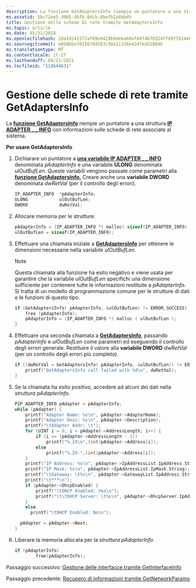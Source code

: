 ```yaml
---
description: La funzione GetAdaptersInfo riempie un puntatore a una struttura IP ADAPTER INFO con informazioni sulle schede di \_ \_ rete associate al sistema.
ms.assetid: 5bc72ee5-3065-4bfb-8dcb-8befb2a4bbd9
title: Gestione delle schede di rete tramite GetAdaptersInfo
ms.topic: article
ms.date: 05/31/2018
ms.openlocfilehash: 2da19541572af89e9429b9deba68efd4f4670324ffd9ff824e6c123295108f92
ms.sourcegitcommit: e858bbe701567d4583c50a11326e42d7ea51804b
ms.translationtype: MT
ms.contentlocale: it-IT
ms.lasthandoff: 08/11/2021
ms.locfileid: "118644631"
---
```

# <a name="managing-network-adapters-using-getadaptersinfo"></a>Gestione delle schede di rete tramite GetAdaptersInfo

La [**funzione GetAdaptersInfo**](/windows/desktop/api/Iphlpapi/nf-iphlpapi-getadaptersinfo) riempie un puntatore a una struttura [**IP ADAPTER \_ \_ INFO**](/windows/desktop/api/Iptypes/ns-iptypes-ip_adapter_info) con informazioni sulle schede di rete associate al sistema.

**Per usare GetAdaptersInfo**

1.  Dichiarare un puntatore a [**una variabile IP ADAPTER \_ \_ INFO**](/windows/desktop/api/Iptypes/ns-iptypes-ip_adapter_info) denominata *pAdapterInfo* e una variabile **ULONG** denominata *ulOutBufLen*. Queste variabili vengono passate come parametri alla [**funzione GetAdaptersInfo.**](/windows/desktop/api/Iphlpapi/nf-iphlpapi-getadaptersinfo) Creare anche una **variabile DWORD** denominata *dwRetVal* (per il controllo degli errori).
    ```C++
    IP_ADAPTER_INFO  *pAdapterInfo;
    ULONG            ulOutBufLen;
    DWORD            dwRetVal;
    
    ```

    

2.  Allocare memoria per le strutture.
    ```C++
    pAdapterInfo = (IP_ADAPTER_INFO *) malloc( sizeof(IP_ADAPTER_INFO) );
    ulOutBufLen = sizeof(IP_ADAPTER_INFO);
    
    ```

    

3.  Effettuare una chiamata iniziale a [**GetAdaptersInfo**](/windows/desktop/api/Iphlpapi/nf-iphlpapi-getadaptersinfo) per ottenere le dimensioni necessarie nella variabile *ulOutBufLen.*
    > [!Note]  
    > Questa chiamata alla funzione ha esito negativo e viene usata per garantire che la variabile *ulOutBufLen* specifichi una dimensione sufficiente per contenere tutte le informazioni restituite a *pAdapterInfo*. Si tratta di un modello di programmazione comune per le strutture di dati e le funzioni di questo tipo.

     

    ```C++
    if (GetAdaptersInfo( pAdapterInfo, &ulOutBufLen) != ERROR_SUCCESS) {
        free (pAdapterInfo);
        pAdapterInfo = (IP_ADAPTER_INFO *) malloc ( ulOutBufLen );
    }
    
    ```

    

4.  Effettuare una seconda chiamata a [**GetAdaptersInfo**](/windows/desktop/api/Iphlpapi/nf-iphlpapi-getadaptersinfo), passando *pAdapterInfo* e *ulOutBufLen* come parametri ed eseguendo il controllo degli errori generale. Restituire il valore alla **variabile DWORD** *dwRetVal* (per un controllo degli errori più completo).
    ```C++
    if ((dwRetVal = GetAdaptersInfo( pAdapterInfo, &ulOutBufLen)) != ERROR_SUCCESS) {
        printf("GetAdaptersInfo call failed with %d\n", dwRetVal);
    }

    
    ```

    

5.  Se la chiamata ha esito positivo, accedere ad alcuni dei dati nella *struttura pAdapterInfo.*
    ```C++
    PIP_ADAPTER_INFO pAdapter = pAdapterInfo;
    while (pAdapter) {
        printf("Adapter Name: %s\n", pAdapter->AdapterName);
        printf("Adapter Desc: %s\n", pAdapter->Description);
        printf("\tAdapter Addr: \t");
        for (UINT i = 0; i < pAdapter->AddressLength; i++) {
            if (i == (pAdapter->AddressLength - 1))
                printf("%.2X\n",(int)pAdapter->Address[i]);
            else
                printf("%.2X-",(int)pAdapter->Address[i]);
        }
        printf("IP Address: %s\n", pAdapter->IpAddressList.IpAddress.String);
        printf("IP Mask: %s\n", pAdapter->IpAddressList.IpMask.String);
        printf("\tGateway: \t%s\n", pAdapter->GatewayList.IpAddress.String);
        printf("\t***\n");
        if (pAdapter->DhcpEnabled) {
            printf("\tDHCP Enabled: Yes\n");
            printf("\t\tDHCP Server: \t%s\n", pAdapter->DhcpServer.IpAddress.String);
        }
        else
          printf("\tDHCP Enabled: No\n");

      pAdapter = pAdapter->Next;
    }
    
    ```

    

6.  Liberare la memoria allocata per la *struttura pAdapterInfo.*
    ```C++
    if (pAdapterInfo)
            free(pAdapterInfo);
    
    ```

    

Passaggio successivo: [Gestione delle interfacce tramite GetInterfaceInfo](managing-interfaces-using-getinterfaceinfo.md)

Passaggio precedente: [Recupero di informazioni tramite GetNetworkParams](retrieving-information-using-getnetworkparams.md)

 

 



